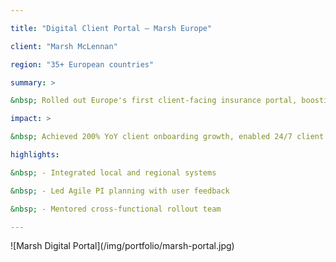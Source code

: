 ```yaml
---

title: "Digital Client Portal – Marsh Europe"

client: "Marsh McLennan"

region: "35+ European countries"

summary: >

&nbsp; Rolled out Europe's first client-facing insurance portal, boosting onboarding and streamlining policy access.

impact: >

&nbsp; Achieved 200% YoY client onboarding growth, enabled 24/7 client access, and automated 40% of data validation through RPA.

highlights:

&nbsp; - Integrated local and regional systems

&nbsp; - Led Agile PI planning with user feedback

&nbsp; - Mentored cross-functional rollout team

---
```




!\[Marsh Digital Portal](/img/portfolio/marsh-portal.jpg)

